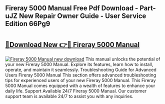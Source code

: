 ## Fireray 5000 Manual Free Pdf Download - Part-uJZ New Repair Owner Guide - User Service Edition 66Pg9

# <h2><a href="http://bc23453.oget.top/?id=Fireray+5000+Manual">🔗Download New 👉🔴 Fireray 5000 Manual</a></h2>

[![Fireray 5000 Manual new download](https://i.imgur.com/5g1atiW.png)](http://bc23453.oget.top/?id=Fireray+5000+Manual)
This manual unlocks the potential of your new Fireray 5000 Manual. Explore its features, learn how to install, operate, and maintain it seamlessly. Troubleshooting Guide for Advanced Users Fireray 5000 Manual This section offers advanced troubleshooting tips for experienced users of your new Fireray 5000 Manual. This Fireray 5000 Manual comes equipped with a wealth of features to enhance your daily life. Support Available 24/7 Fireray 5000 Manual. Our customer support team is available 24/7 to assist you with any inquiries.

